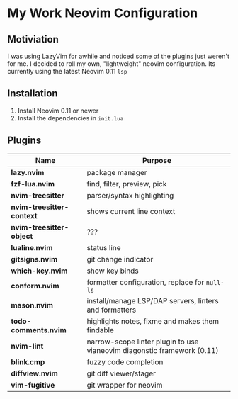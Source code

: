 # My Work Neovim Configuration

## Motiviation

I was using LazyVim for awhile and noticed some of the plugins just weren't for me.
I decided to roll my own, "lightweight" neovim configuration. Its currently using the latest
Neovim 0.11 `lsp`

## Installation

1. Install Neovim 0.11 or newer
2. Install the dependencies in `init.lua`

## Plugins

| Name                        | Purpose                                                                 |
| --------------------------- | ----------------------------------------------------------------------- |
| **lazy.nvim**               | package manager                                                         |
| **fzf-lua.nvim**            | find, filter, preview, pick                                             |
| **nvim-treesitter**         | parser/syntax highlighting                                              |
| **nvim-treesitter-context** | shows current line context                                              |
| **nvim-treesitter-object**  | ???                                                                     |
| **lualine.nvim**            | status line                                                             |
| **gitsigns.nvim**           | git change indicator                                                    |
| **which-key.nvim**          | show key binds                                                          |
| **conform.nvim**            | formatter configuration, replace for `null-ls`                          |
| **mason.nvim**              | install/manage LSP/DAP servers, linters and formatters                  |
| **todo-comments.nvim**      | highlights notes, fixme and makes them findable                         |
| **nvim-lint**               | narrow-scope linter plugin to use vianeovim diagonstic framework (0.11) |
| **blink.cmp**               | fuzzy code completion                                                   |
| **diffview.nvim**           | git diff viewer/stager                                                  |
| **vim-fugitive**            | git wrapper for neovim                                                  |
